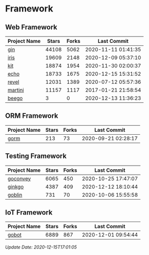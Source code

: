 # Framework

## Web Framework
| Project Name | Stars | Forks | Last Commit |
| ------------ | ----- | ----- | ----------- |
| [gin](https://github.com/gin-gonic/gin) | 44108 | 5062 | 2020-11-11 01:41:35 |
| [iris](https://github.com/kataras/iris) | 19609 | 2148 | 2020-12-09 05:37:10 |
| [kit](https://github.com/go-kit/kit) | 18874 | 1954 | 2020-11-30 02:00:37 |
| [echo](https://github.com/labstack/echo) | 18733 | 1675 | 2020-12-15 15:31:52 |
| [revel](https://github.com/revel/revel) | 12031 | 1389 | 2020-07-12 05:57:36 |
| [martini](https://github.com/go-martini/martini) | 11157 | 1117 | 2017-01-21 21:58:54 |
| [beego](https://github.com/astaxie/beego) | 3 | 0 | 2020-12-13 11:36:23 |

## ORM Framework
| Project Name | Stars | Forks | Last Commit |
| ------------ | ----- | ----- | ----------- |
| [gorm](https://github.com/jinzhu/gorm) | 213 | 73 | 2020-09-21 02:28:17 |

## Testing Framework
| Project Name | Stars | Forks | Last Commit |
| ------------ | ----- | ----- | ----------- |
| [goconvey](https://github.com/smartystreets/goconvey) | 6065 | 450 | 2020-10-25 17:47:07 |
| [ginkgo](https://github.com/onsi/ginkgo) | 4387 | 409 | 2020-12-12 18:10:44 |
| [goblin](https://github.com/franela/goblin) | 731 | 70 | 2020-10-06 15:55:58 |

## IoT Framework
| Project Name | Stars | Forks | Last Commit |
| ------------ | ----- | ----- | ----------- |
| [gobot](https://github.com/hybridgroup/gobot) | 6889 | 867 | 2020-12-01 09:54:44 |

*Update Date: 2020-12-15T17:01:05*